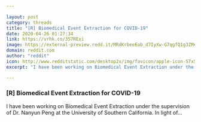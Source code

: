 ```yaml
---

layout: post
category: threads
title: "[R] Biomedical Event Extraction for COVID-19"
date: 2020-04-26 01:27:34
link: https://vrhk.co/357RExi
image: https://external-preview.redd.it/MRdKrbeeEab_d7IyXw-G7qgfQ1g3ZMeHYlVRp7UfRgc.jpg?width=400&height=209.42408377&auto=webp&crop=400:209.42408377,smart&s=a4df23b2ca6e50e7ec001f90ca6b5a1b21914a89
domain: reddit.com
author: "reddit"
icon: http://www.redditstatic.com/desktop2x/img/favicon/apple-icon-57x57.png
excerpt: "I have been working on Biomedical Event Extraction under the supervision of Dr. Nanyun Peng at the University of Southern California. In light of..."

---
```


### [R] Biomedical Event Extraction for COVID-19

I have been working on Biomedical Event Extraction under the supervision of Dr. Nanyun Peng at the University of Southern California. In light of...